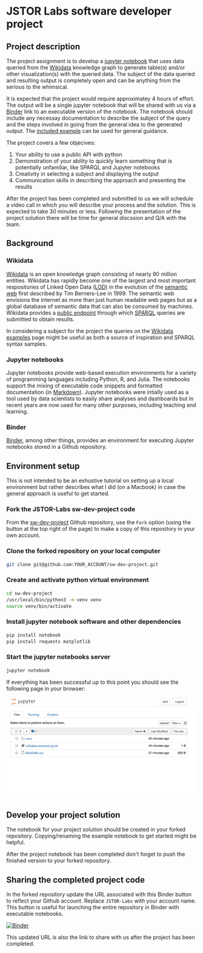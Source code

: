 # JSTOR Labs software developer project

## Project description

The project assignment is to develop a [jupyter notebook](https://jupyter.org/) that uses data queried from the [Wikidata](https://www.wikidata.org) knowledge graph to generate table(s) and/or other visualization(s) with the queried data.  The subject of the data queried and resulting output is completely open and can be anything from the serious to the whimsical.

It is expected that the project would require approximatey 4 hours of effort.  The output will be a single jupyter notebook that will be shared with us via a [Binder](https://mybinder.org/) link to an executable version of the notebook.  The notebook should include any necessay documentation to describe the subject of the query and the steps involved in going from the general idea to the generated output.  The [included example](wikidata-example.ipynb) can be used for general guidance.

The project covers a few objecives:

1. Your ability to use a public API with python
2. Demonstration of your ability to quickly learn something that is potentially unfamiliar, like SPARQL and Jupyter notebooks
3. Creativity in selecting a subject and displaying the output
4. Communication skills in describing the approach and presenting the results 

After the project has been completed and submitted to us we will schedule a video call in which you will describe your process and the solution.  This is expected to take 30 minutes or less.  Following the presentation of the project solution there will be time for general discssion and Q/A with the team.

## Background

### Wikidata

[Wikidata](https://www.wikidata.org) is an open knowledge graph consisting of nearly 90 million entities.  Wikidata has rapidly become one of the largest and most important respositories of Linked Open Data [(LOD)](https://en.wikipedia.org/wiki/Linked_data) in the evolution of the [semantic web](https://en.wikipedia.org/wiki/Semantic_Web) first described by Tim Berners-Lee in 1999.  The semantic web envisions the internet as more than just human readable web pages but as a global database of semantic data that can also be consumed by machines.  Wikidata provides a [public endpoint](https://query.wikidata.org/) through which [SPARQL](https://en.wikipedia.org/wiki/SPARQL) queries are submitted to obtain results.

In considering a subject for the project the queries on the [Wikidata examples](https://www.wikidata.org/wiki/Wikidata:SPARQL_query_service/queries/examples) page might be useful as both a source of inspiration and SPARQL syntax samples.

### Jupyter notebooks

Jupyter notebooks provide web-based execution environments for a variety of programming languages including Python, R, and Julia.  The notebooks support the mixing of executable code snippets and formatted documentation (in [Markdown](https://www.markdownguide.org/getting-started/)).  Jupyter notebooks were intially used as a tool used by data scientists to easily share analyses and dashboards but in recent years are now used for many other purposes, including teaching and learning.

### Binder

[Binder](https://mybinder.org/), among other things, provides an environment for executing Jupyter notebooks stored in a Github repository.

## Environment setup

This is not intended to be an exhustive tutorial on setting up a local environment but rather describes what I did (on a Macbook) in case the general approach is useful to get started.

### Fork the JSTOR-Labs sw-dev-project code

From the [sw-dev-project](https://github.com/JSTOR-Labs/sw-dev-project) Github repository, use the `Fork` option (using the button at the top right of the page) to make a copy of this repository in your own account.

### Clone the forked repository on your local computer

```bash
git clone git@github.com:YOUR_ACCOUNT/sw-dev-project.git
```

### Create and activate python virtual environment

```bash
cd sw-dev-project
/usr/local/bin/python3 -m venv venv
source venv/bin/activate
```

### Install jupyter notebook software and other dependencies

```bash
pip install notebook
pip install requests matplotlib
```

### Start the jupyter notebooks server

   ```bash
   jupyter notebook
   ```

If everything has been successful up to this point you should see the following page in your browser:

![Jupyter start page](images/jupyter-start-page.png "Jupyter start page")

## Develop your project solution

The notebook for your project solution should be created in your
forked repository.  Copying/renaming the example notebook to get
started might be helpful.

After the project notebook has been completed don't forget to push the finished version to your forked repository.

## Sharing the completed project code

In the forked repository update the URL associated with this Binder button to reflect your Github account.  Replace `JSTOR-Labs` with your account name.  This button is useful for launching the entire repository in Binder with executable notebooks.

[![Binder](https://mybinder.org/badge_logo.svg)](https://mybinder.org/v2/gh/JSTOR-Labs/sw-dev-project/master)

This updated URL is also the link to share with us after the project has been completed.